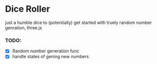# Dice Roller

just a humble dice to (potentially) get started with truely random number genration, three.js

### TODO:
- [x] Random number generation func
- [x] handle states of gening new numbers